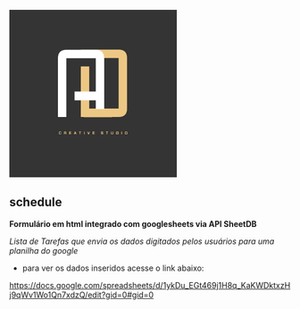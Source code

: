 <p>
    <img src="./img/bg1.png" alt="logo adml1999©" width="300"/>
</p>

## schedule

**Formulário em html integrado com googlesheets via API SheetDB**

*Lista de Tarefas que envia os dados digitados pelos usuários para uma planilha do google*

- para ver os dados inseridos acesse o link abaixo:

https://docs.google.com/spreadsheets/d/1ykDu_EGt469j1H8q_KaKWDktxzHj9qWv1Wo1Qn7xdzQ/edit?gid=0#gid=0